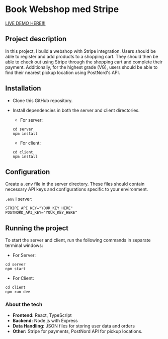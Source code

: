 # Book Webshop med Stripe

<a href="https://triubi.github.io/Book-Webshop/" target="_blank" rel="noopener noreferrer">LIVE DEMO HERE!!!</a>




## Project description
In this project, I build a webshop with Stripe integration. 
Users should be able to register and add products to a shopping cart. They should then be able to check out using Stripe through the shopping cart and complete their payment. Additionally, for the highest grade (VG), users should be able to find their nearest pickup location using PostNord's API.


## Installation
- Clone this GitHub repository.
- Install dependencies in both the server and client directories.
  - For server:
  ```
  cd server
  npm install
  ```

  - For client:

  ```
  cd client
  npm install
  ```

## Configuration
Create a .env file in the server directory. These files should contain necessary API keys and configurations specific to your environment.

`.env` i server:
```
STRIPE_API_KEY="YOUR_KEY_HERE"
POSTNORD_API_KEY="YOUR_KEY_HERE"
```

## Running the project
To start the server and client, run the following commands in separate terminal windows:

- For Server:
```
cd server
npm start
```

- For Client:
```
cd client
npm run dev
```

### About the tech
- **Frontend:** React, TypeScript
- **Backend:** Node.js with Express
- **Data Handling:** JSON files for storing user data and orders
- **Other:** Stripe for payments, PostNord API for pickup locations.
